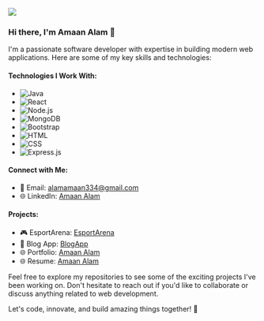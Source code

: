 <!-- Banner Image -->
![]([https://www.google.com/url?sa=i&url=https%3A%2F%2Fm.economictimes.com%2Fprime%2Ftechnology-and-startups%2Fbooting-up-developer-economy-how-tech-startups-are-helping-coders-build-and-test-software-faster%2Fprimearticleshow%2F84146083.cms&psig=AOvVaw00wsjH6X6wf-Q8hiU9hdu_&ust=1695135875066000&source=images&cd=vfe&opi=89978449&ved=0CBAQjRxqFwoTCNiUzq-3tIEDFQAAAAAdAAAAABAE](https://img.etimg.com/thumb/msid-84146083,width-1015,height-761,imgsize-638053,resizemode-8/prime/technology-and-startups/booting-up-developer-economy-how-tech-startups-are-helping-coders-build-and-test-software-faster.jpg))

### Hi there, I'm Amaan Alam 👋

I'm a passionate software developer with expertise in building modern web applications. Here are some of my key skills and technologies:

#### Technologies I Work With:

- ![Java](https://img.shields.io/badge/-Java-007396?style=for-the-badge&logo=java)
- ![React](https://img.shields.io/badge/-React-61DAFB?style=for-the-badge&logo=react&logoColor=white)
- ![Node.js](https://img.shields.io/badge/-Node.js-339933?style=for-the-badge&logo=node.js&logoColor=white)
- ![MongoDB](https://img.shields.io/badge/-MongoDB-47A248?style=for-the-badge&logo=mongodb&logoColor=white)
- ![Bootstrap](https://img.shields.io/badge/-Bootstrap-7952B3?style=for-the-badge&logo=bootstrap&logoColor=white)
- ![HTML](https://img.shields.io/badge/-HTML-E34F26?style=for-the-badge&logo=html5&logoColor=white)
- ![CSS](https://img.shields.io/badge/-CSS-1572B6?style=for-the-badge&logo=css3&logoColor=white)
- ![Express.js](https://img.shields.io/badge/-Express.js-000000?style=for-the-badge&logo=express&logoColor=white)

#### Connect with Me:

- 📧 Email: [alamamaan334@gmail.com](mailto:alamamaan334@gmail.com)
- 🌐 LinkedIn: [Amaan Alam](https://www.linkedin.com/in/amaan-alam-86b821241)

#### Projects:

- 🎮 EsportArena: [EsportArena](https://esportarena.onrender.com/)
- 🚀 Blog App: [BlogApp](https://blog-app-orcin-seven.vercel.app/)
- 🌐 Portfolio: [Amaan Alam](https://amaan7355.github.io/Portfolio-New-edited/)
- 🌐 Resume: [Amaan Alam](https://drive.google.com/file/d/1H67oxYRUVByBeuY6CUxqANlxlLYwR7bI/view/)

Feel free to explore my repositories to see some of the exciting projects I've been working on. Don't hesitate to reach out if you'd like to collaborate or discuss anything related to web development.

Let's code, innovate, and build amazing things together! 🚀
